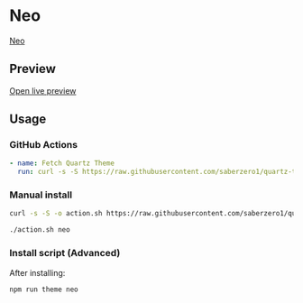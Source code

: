 # Neo

[Neo](https://twitter.com/labdo_)

## Preview

[Open live preview](https://quartz-themes.github.io/neo/)

## Usage

### GitHub Actions

```yaml
- name: Fetch Quartz Theme
  run: curl -s -S https://raw.githubusercontent.com/saberzero1/quartz-themes/master/action.sh | bash -s -- neo
```

### Manual install

```bash
curl -s -S -o action.sh https://raw.githubusercontent.com/saberzero1/quartz-themes/master/action.sh

./action.sh neo
```

### Install script (Advanced)

After installing:

```bash
npm run theme neo
```
